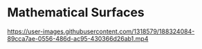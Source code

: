 # Mathematical Surfaces

https://user-images.githubusercontent.com/1318579/188324084-89cca7ae-0556-486d-ac95-430366d26ab1.mp4

